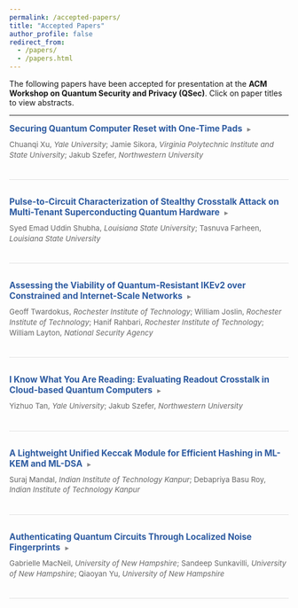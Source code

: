 ```yaml
---
permalink: /accepted-papers/
title: "Accepted Papers"
author_profile: false
redirect_from: 
  - /papers/
  - /papers.html
---
```


<style>
.paper-container {
    margin-bottom: 30px;
    border-bottom: 1px solid #e0e0e0;
    padding-bottom: 20px;
}

.paper-title {
    font-size: 1.1em;
    font-weight: bold;
    color: #2c5aa0;
    cursor: pointer;
    text-decoration: none;
    margin-bottom: 10px;
    display: block;
}

.paper-title:hover {
    text-decoration: underline;
    color: #1a4480;
}

.paper-authors {
    font-size: 0.95em;
    color: #666;
    margin-bottom: 15px;
    line-height: 1.4;
}

.paper-abstract {
    background-color: #f8f9fa;
    border: 1px solid #e9ecef;
    border-radius: 5px;
    padding: 15px;
    margin-top: 10px;
    font-size: 0.9em;
    line-height: 1.5;
    color: #555;
    display: none;
}

.paper-abstract.show {
    display: block;
}

.expand-indicator {
    font-size: 0.8em;
    color: #888;
    margin-left: 5px;
}
</style>

<script>
function toggleAbstract(element) {
    const abstract = element.nextElementSibling.nextElementSibling;
    const indicator = element.querySelector('.expand-indicator');
    
    if (abstract.classList.contains('show')) {
        abstract.classList.remove('show');
        indicator.textContent = '▸';
    } else {
        abstract.classList.add('show');
        indicator.textContent = '▾';
    }
}
</script>

The following papers have been accepted for presentation at the **ACM Workshop on Quantum Security and Privacy (QSec)**. Click on paper titles to view abstracts.

---

<div class="paper-container">
    <a href="#" class="paper-title" onclick="toggleAbstract(this); return false;">
        Securing Quantum Computer Reset with One-Time Pads
        <span class="expand-indicator">▸</span>
    </a>
    <div class="paper-authors">
        Chuanqi Xu, <em>Yale University</em>; Jamie Sikora, <em>Virginia Polytechnic Institute and State University</em>; Jakub Szefer, <em>Northwestern University</em>
    </div>
    <div class="paper-abstract">
        The rapid expansion of cloud-based access to quantum computers has significantly democratized their usage, enabling a more diverse range of users to explore and utilize quantum computing technologies. However, this increased accessibility also introduces security and privacy concerns. Cloud-based access and sharing of quantum computers require secure means to isolate different users, such as through the use of reset operations. However, current reset operations, including direct thermalization and fast reset instructions, are vulnerable to information leakage due to imperfections in quantum computer operations. To counteract these vulnerabilities, our work proposes multiple implementations of the one-time pad (OTP) defense mechanism. These implementations, specifically random execution, dynamic circuit, and control gate, involve applying Pauli or control gates randomly before executing standard reset operations. We analyze and compare these implementations in detail, demonstrating their effectiveness in mitigating state leakage. This work offers innovative approaches to enhancing the security of reset operations and the safety of cloud-based quantum computers.
    </div>
</div>

<div class="paper-container">
    <a href="#" class="paper-title" onclick="toggleAbstract(this); return false;">
        Pulse-to-Circuit Characterization of Stealthy Crosstalk Attack on Multi-Tenant Superconducting Quantum Hardware
        <span class="expand-indicator">▸</span>
    </a>
    <div class="paper-authors">
        Syed Emad Uddin Shubha, <em>Louisiana State University</em>; Tasnuva Farheen, <em>Louisiana State University</em>
    </div>
    <div class="paper-abstract">
        Hardware crosstalk in multi-tenant superconducting quantum computers constitutes a significant security threat, enabling adversaries to inject targeted errors across tenant boundaries. We present the first end-to-end framework for mapping physical pulse-level attacks to interpretable logical error channels, integrating density-matrix simulation, quantum process tomography (QPT), and a novel isometry-based circuit extraction method. Our pipeline reconstructs the complete induced error channel and fits an effective logical circuit model, revealing a fundamentally asymmetric attack mechanism: one adversarial qubit acts as a driver to set the induced logical rotation, while a second, the catalyst, refines the attack's coherence. Demonstrated on a linear three-qubit system, our approach shows that such attacks can significantly disrupt diverse quantum protocols, sometimes reducing accuracy to random guessing, while remaining effective and stealthy even under realistic hardware parameter variations. We further propose a protocol-level detection strategy based on observable attack signatures, showing that stealthy attacks can be exposed through targeted monitoring and providing a foundation for future defense-in-depth in quantum cloud platforms.
    </div>
</div>

<div class="paper-container">
    <a href="#" class="paper-title" onclick="toggleAbstract(this); return false;">
        Assessing the Viability of Quantum-Resistant IKEv2 over Constrained and Internet-Scale Networks
        <span class="expand-indicator">▸</span>
    </a>
    <div class="paper-authors">
        Geoff Twardokus, <em>Rochester Institute of Technology</em>; William Joslin, <em>Rochester Institute of Technology</em>; Hanif Rahbari, <em>Rochester Institute of Technology</em>; William Layton, <em>National Security Agency</em>
    </div>
    <div class="paper-abstract">
        Within 1–2 decades, quantum computers may become powerful enough to break current public-key cryptography, driving authorities such as the IETF and NIST to push for adopting quantum-resistant cryptography (QRC) in ecosystems like Internet Protocol Security (IPsec). However, IPsec struggles to adopt QRC, primarily due to the limited ability of Internet Key Exchange Protocol Version 2 (IKEv2), which sets up IPsec sessions, to tolerate the large public keys and digital signatures of QRC. Many IETF RFCs have been proposed to integrate QRC into IKEv2, but their performance and interplay remain largely untested in practice. In this paper, we measure the performance of these RFCs over constrained links by developing a flexible, reproducible measurement testbed for IPsec with quantum-resistant IKEv2 proposals. By deploying our testbed in lossy wireless links and on the internationally distributed FABRIC testbed for Internet scenarios, we reveal that performance bottlenecks arise with quantum-resistant IKEv2 in connections that experience high round-trip times, non-trivial packet loss, or other constraints. Our results, including the revelation of a 400–1000-fold (or greater) increase in data overhead over high-loss wireless links, expose the shortcomings and opportunities of today's RFCs and call for further attention and development in this vital area of post-quantum network security.
    </div>
</div>

<div class="paper-container">
    <a href="#" class="paper-title" onclick="toggleAbstract(this); return false;">
        I Know What You Are Reading: Evaluating Readout Crosstalk in Cloud-based Quantum Computers
        <span class="expand-indicator">▸</span>
    </a>
    <div class="paper-authors">
        Yizhuo Tan, <em>Yale University</em>; Jakub Szefer, <em>Northwestern University</em>
    </div>
    <div class="paper-abstract">
        Frequency-multiplexing is a technique used for achieving resource-efficient readout in superconducting-based quantum computers. By enabling multiple resonators to share a common feed line, it significantly reduces the number of required cables and passive components. However, this gain in scalability introduces increased readout crosstalk. The readout crosstalk is not only a reliability issue, but also a possible security issue. Prior work has explored readout crosstalk in experimental systems not publicly available. This work builds on the prior findings and evaluates readout crosstalk in commercial, cloud-based quantum computers. In the process, this work also reconstructs the likely architecture for the shared readout feed lines and shows which qubit readout resonators likely share a feed line. This work finally shows that crosstalk-induced errors occurring during readout can be exploited by adversaries to infer the state of co-located victim qubits, leading to unintended information leakage.
    </div>
</div>

<div class="paper-container">
    <a href="#" class="paper-title" onclick="toggleAbstract(this); return false;">
        A Lightweight Unified Keccak Module for Efficient Hashing in ML-KEM and ML-DSA
        <span class="expand-indicator">▸</span>
    </a>
    <div class="paper-authors">
        Suraj Mandal, <em>Indian Institute of Technology Kanpur</em>; Debapriya Basu Roy, <em>Indian Institute of Technology Kanpur</em>
    </div>
    <div class="paper-abstract">
        One of the major modules used in post-quantum cryptographic (PQC) algorithms is Keccak or SHA-3. For generating the coefficients of the public vector, secret vector, and error vector, different sampler functions receive the output of the Keccak function directly. For PQC hardware implementations, Keccak plays a critical role in terms of being a major contributor to both area and timing overhead. This motivates us to design a unified Keccak module that can be shared between both CRYSTALS-Kyber and CRYSTALS-Dilithium. In this work, we have designed a unified Keccak module that efficiently generates the hash computations of CRYSTALS-Kyber (ML-KEM) and CRYSTALS-Dilithium (ML-DSA), which are current standard for post-quantum secure key encapsulation and digital signature algorithm respectively. Compared to the state-of-the-art unified Keccak implementations, we have achieved a 43% improvement in area overhead, resulting in a better area-time product (ATP) than the existing works.
    </div>
</div>

<div class="paper-container">
    <a href="#" class="paper-title" onclick="toggleAbstract(this); return false;">
        Authenticating Quantum Circuits Through Localized Noise Fingerprints
        <span class="expand-indicator">▸</span>
    </a>
    <div class="paper-authors">
        Gabrielle MacNeil, <em>University of New Hampshire</em>; Sandeep Sunkavilli, <em>University of New Hampshire</em>; Qiaoyan Yu, <em>University of New Hampshire</em>
    </div>
    <div class="paper-abstract">
        Quantum computing promises to outperform classical systems, yet today's Noisy Intermediate-Scale Quantum (NISQ) devices remain limited by gate errors, decoherence, and hardware variability. These challenges are compounded by the lack of built-in mechanisms to verify that quantum circuits execute as intended, especially in an untrusted quantum computer. In this work, we define quantum noise as a diagnostic signal rather than a nuisance. We propose a novel authentication method that utilizes Total Variation Distance (TVD) calculated using quantum noise. TVD compares a quantum circuit output distribution with a trusted quantum noise fingerprint. TVD offers a localized, interpretable metric for detecting structural tampering, such as gate reordering or injection. To support fine-grained verification, we introduce the concept of diagnostic ancilla qubits, non-invasive observers embedded in the circuit that store local noise signatures for post-execution analysis. While still a forward-looking concept, this proposal enables circuit-level verification. Our approach combines gate-level noise modeling with lightweight integrity checks, offering a promising path toward secure and tamper-evident quantum computation.
    </div>
</div>

